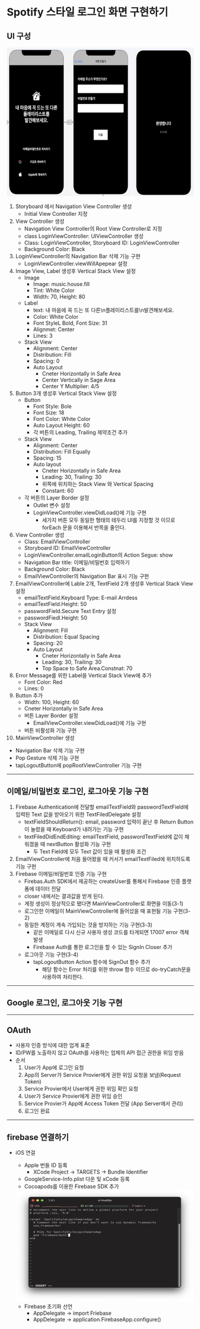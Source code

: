 # Spotify 스타일 로그인 화면 구현하기

## UI 구성
<img src="img/img01.png" width=600 height=400>

1. Storyboard 에서 Navigation View Controller 생성
   * Initial View Controller 지정
2. View Controller 생성
   * Navigation View Controller의 Root View Controller로 지정
   * class LoginViewController: UIViewController 생성
   * Class: LoginViewController, Storyboard ID: LoginViewController
   * Background Color: Black
3. LoginViewController의 Navigation Bar 삭제 기능 구현
   * LoginViewController.viewWillApepear 설정 
4. Image View, Label 생성후 Vertical Stack View 설정
   * Image
     * Image: music.house.fill
     * Tint: White Color
     * Width: 70, Height: 80 
   * Label
     * text: 내 마음에 꼭 드는 또 다른\n플레이리스트를\n발견해보세요.
     * Color: White Color
     * Font StyleL Bold, Font Size: 31
     * Alignmet: Center
     * Lines: 3
   * Stack View
     * Alignment: Center
     * Distribution: Fill 
     * Spacing: 0
     * Auto Layout
       * Cneter Horizontally in Safe Area
       * Center Vertically in Sage Area
       * Center Y Multiplier: 4/5 
5. Button 3개 생성후 Vertical Stack View 설정
   * Button 
     * Font Style: Bole
     * Font Size: 18
     * Font Color: White Color
     * Auto Layout Height: 60 
     * 각 버튼의 Leading, Trailing 제약조건 추가
   * Stack View
     * Alignment: Center
     * Distribution: Fill Equally
     * Spacing: 15
     * Auto layout
       * Cneter Horizontally in Safe Area
       * Leading: 30, Trailing: 30
       * 위쪽에 위치하는 Stack View 와 Vertical Spacing
       * Constant: 60 
   * 각 버튼의 Layer Border 설정
     * Outlet 변수 설정
     * LoginViewController.viewDidLoad()에 기능 구현
       * 세가지 버튼 모두 동일한 형태의 테두리 UI를 지정할 것 이므로 forEach 문을 이용해서 반목을 줄인다.
6. View Controller 생성
   * Class: EmailViewController
   * Storyboard ID: EmailViewController
   * LoginViewController.emailLoginButton의 Action Segue: show
   * Navigation Bar title: 이메일/비밀번호 입력하기
   * Background Color: Black
   * EmailViewController의 Navigation Bar 표시 기능 구현
7. EmailViewController에 Lable 2개, TextField 2개 생성후 Vertical Stack View 설정 
   * emailTextField.Keyboard Type: E-mail Arrdess
   * emailTextField.Height: 50
   * passwordField.Secure Text Entry 설정
   * passwordFiedl.Height: 50
   * Stack View
     * Alignment: Fill
     * Distribution: Equal Spacing
     * Spacing: 20
     * Auto Layout
       * Cneter Horizontally in Safe Area
       * Leading: 30, Trailing: 30
       * Top Space to Safe Area.Constnat: 70 
8. Error Message를 위한 Label을 Vertical Stack View에 추가
   * Font Color: Red
   * Lines: 0  
9. Button 추가
   * Width: 100, Height: 60  
   * Cneter Horizontally in Safe Area 
   * 버튼 Layer Border 설정
     * EmailViewController.viewDidLoad()에 기능 구현
   * 버튼 비활성화 기능 구현
10. MainViewController 생성 
   * Navigation Bar 삭제 기능 구현
   * Pop Gesture 삭제 기능 구현
   * tapLogoutButton에 popRootViewController 기능 구현       

---

## 이메일/비밀번호 로그인, 로그아웃 기능 구현
1. Firebase Authentication에 전달할 emailTextField와 passwordTextField에 입력된 Text 값을 받아오기 위한 TextFiledDelegate 설정
   * textFieldShouldReturn(): email, password 입력이 끝난 후 Return Button 이 눌렸을 때 Keyboard가 내려가는 기능 구현
   * textFiledDidEndEditing: emailTextField, passwordTextField에 값이 채워졌을 때 nextButton 활성화 기능 구현
     * 두 Text Field에 모두 Text 값이 있을 때 활성화 조건
2. EmailViewController에 처음 들어왔을 때 커서가 emailTextFiled에 위치하도록 기능 구현
3. Firebase 이메일/비밀번호 인증 기능 구현
   * Firebas.Auth SDK에서 제공하는 createUser를 통해서 Firebase 인증 플랫폼에 데이터 전달
   * closer 내에서는 결과값을 받게 된다.
   * 계정 생성이 정상적으로 됐다면 MainViewController로 화면을 이동(3-1)
   * 로그인한 이메일이 MainViewController에 들어섰을 때 표현될 기능 구현(3-2)
   * 동일한 계정이 계속 가입되는 것을 방지하는 기능 구현(3-3)
     * 같은 이메일로 다시 신규 사용자 생성 코드를 타게되면 17007 error 객체 발생
     * Firebase Auth를 통한 로그인을 할 수 있는 SignIn Closer 추가
   * 로그아웃 기능 구현(3-4)
     * tapLogoutButton Action 함수에 SignOut 함수 추가
       * 해당 함수는 Error 처리를 위한 throw 함수 이므로 do-tryCatch문을 사용하여 처리한다. 

---

## Google 로그인, 로그아웃 기능 구현

---

## OAuth
* 사용자 인증 방식에 대한 업계 표준
* ID/PW를 노출하지 않고 OAuth를 사용하는 업체의 API 접근 권한을 위임 받음
* 순서
  1. User가 App에 로그인 요청
  2. App의 Server가 Service Provier에게 권한 위임 요청을 보냄(Request Token)
  3. Service Provier에서 User에게 권한 위임 확인 요청
  4. User가 Service Provier에게 권한 위임 승인
  5. Service Provier가 App에 Access Token 전달 (App Server에서 관리)
  6. 로그인 완료

---

## firebase 연결하기
* iOS 연걸
  * Apple 번들 ID 등록
    * XCode Project -> TARGETS -> Bundle Identifier
  * GoogleService-Info.plist 다운 및 xCode 등록
  * Cocoapods를 이용한 Firebase SDK 추가 
   
  <img src="img/img02.png" width =500 height=300> 
  
  * Firebase 초기화 선언
    * AppDelegate -> import Friebase
    * AppDelegate -> application.FirebaseApp.configure()

